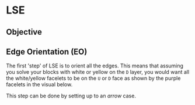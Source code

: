 <script type="text/javascript" src="/twistysim.js"></script>
<style type="text/css" rel="stylesheet">
/* modifies the opacity of the cube wireframe */
.ttk-shp-poly {
    stroke-opacity: 0.3;
}
</style>

# LSE

## Objective

## Edge Orientation (EO)

The first 'step' of LSE is to orient all the edges. This means that assuming you solve your blocks with white or yellow on the `D` layer, you would want all the white/yellow facelets to be on the `U` or `D` face as shown by the purple facelets in the visual below.

<div id="inf1">
<script type="text/javascript">
  TTk.AlgorithmPuzzle(3)
    .size({width:300, height:300})
    .fc('wmwwtwwmwggggggglgrlrrtrrlrymymmmymybbbbbbblbolootoolo')
    ('#inf1');
</script>
</div>

This step can be done by setting up to an *arrow* case.